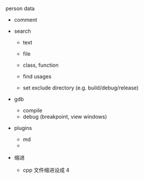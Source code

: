 person data


* comment
* search
    + text
    + file
    
    + class, function
    + find usages
    + set exclude directory (e.g. build/debug/release)
    
* gdb
    + compile
    + debug (breakpoint, view windows)


* plugins
    + md
    + 

* 缩进
    + cpp 文件缩进设成 4

